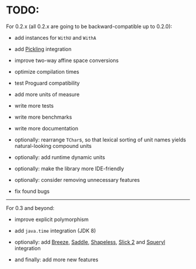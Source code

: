 TODO:
=====

For 0.2.x (all 0.2.x are going to be backward-compatible up to 0.2.0):

* add instances for `WithU` and `WithA`

* add [Pickling](https://github.com/scala/pickling) integration

* improve two-way affine space conversions

* optimize compilation times

* test Proguard compatibility

* add more units of measure

* write more tests

* write more benchmarks

* write more documentation

* optionally: rearrange `TChar`s, so that lexical sorting of unit names yields natural-looking compound units

* optionally: add runtime dynamic units

* optionally: make the library more IDE-friendly

* optionally: consider removing unnecessary features

* fix found bugs

---

For 0.3 and beyond:

* improve explicit polymorphism

* add `java.time` integration (JDK 8)

* optionally: add [Breeze](https://github.com/dlwh/breeze), [Saddle](https://github.com/saddle/saddle), [Shapeless](https://github.com/milessabin/shapeless), [Slick 2](https://github.com/slick/slick) and [Squeryl](https://github.com/max-l/Squeryl) integration

* and finally: add more new features
